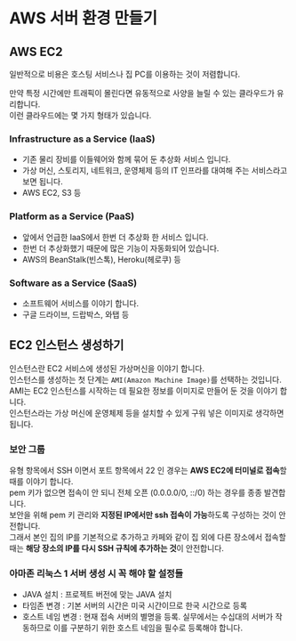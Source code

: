 # AWS 서버 환경 만들기

## AWS EC2

일반적으로 비용은 호스팅 서비스나 집 PC를 이용하는 것이 저렴합니다. <br>

만약 특정 시간에만 트래픽이 몰린다면 유동적으로 사양을 늘릴 수 있는 클라우드가 유리합니다. <br>
이런 클라우드에는 몇 가지 형태가 있습니다. <br>

### Infrastructure as a Service (IaaS)
* 기존 물리 장비를 이들웨어와 함께 묶어 둔 추상화 서비스 입니다.
* 가상 머신, 스토리지, 네트워크, 운영체제 등의 IT 인프라를 대여해 주는 서비스라고 보면 됩니다.
* AWS EC2, S3 등

### Platform as a Service (PaaS)
* 앞에서 언급한 IaaS에서 한번 더 추상화 한 서비스 입니다.
* 한번 더 추상화했기 때문에 많은 기능이 자동화되어 있습니다.
* AWS의 BeanStalk(빈스톡), Heroku(헤로쿠) 등

### Software as a Service (SaaS)
* 소프트웨어 서비스를 이야기 합니다.
* 구글 드라이브, 드랍박스, 와탭 등

## EC2 인스턴스 생성하기

인스턴스란 EC2 서비스에 생성된 가상머신을 이야기 합니다. <br>
인스턴스를 생성하는 첫 단계는 `AMI(Amazon Machine Image)`를 선택하는 것입니다.
AMI는 EC2 인스턴스를 시작하는 데 필요한 정보를 이미지로 만들어 둔 것을 이야기 합니다. <br>
인스턴스라는 가상 머신에 운영체제 등을 설치할 수 있게 구워 넣은 이미지로 생각하면 됩니다. <br>

### 보안 그룹

유형 항목에서 SSH 이면서 포트 항목에서 22 인 경우는 **AWS EC2에 터미널로 접속**할 때를 이야기 합니다. <br>
pem 키가 없으면 접속이 안 되니 전체 오픈 (0.0.0.0/0, ::/0) 하는 경우를 종종 발견합니다. <br>
보안을 위해 pem 키 관리와 **지정된 IP에서만 ssh 접속이 가능**하도록 구성하는 것이 안전합니다. <br>
그래서 본인 집의 IP를 기본적으로 추가하고 카페와 같이 집 외에 다른 장소에서 접속할 때는 **해당 장소의 IP를 다시 SSH 규칙에 추가하는 것**이 안전합니다. <br>

### 아마존 리눅스 1 서버 생성 시 꼭 해야 할 설정들

* JAVA 설치 : 프로젝트 버전에 맞는 JAVA 설치
* 타임존 변경 : 기본 서버의 시간은 미국 시간이므로 한국 시간으로 등록
* 호스트 네임 변경 : 현재 접속 서버의 별명을 등록. 실무에서는 수십대의 서버가 작동하므로 이를 구분하기 위한 호스트 네임을 필수로 등록해야 합니다.
